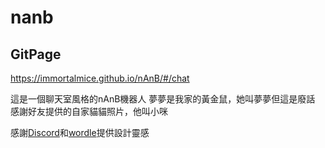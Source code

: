 # nanb

## GitPage
https://immortalmice.github.io/nAnB/#/chat

這是一個聊天室風格的nAnB機器人
夢夢是我家的黃金鼠，她叫夢夢但這是廢話
感謝好友提供的自家貓貓照片，他叫小咪

感謝[Discord](https://discord.com/)和[wordle](https://www.nytimes.com/games/wordle/index.html)提供設計靈感
